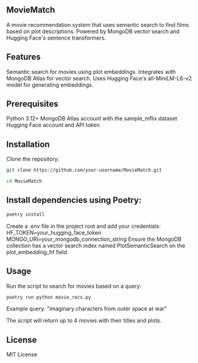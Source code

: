## MovieMatch

A movie recommendation system that uses semantic search to find films based on plot descriptions. Powered by MongoDB vector search and Hugging Face's sentence transformers.

## Features

Semantic search for movies using plot embeddings.
Integrates with MongoDB Atlas for vector search.
Uses Hugging Face's all-MiniLM-L6-v2 model for generating embeddings.

## Prerequisites

Python 3.12+
MongoDB Atlas account with the sample_mflix dataset
Hugging Face account and API token

## Installation

Clone the repository:

```bash
git clone https://github.com/your-username/MovieMatch.git
```

```bash
cd MovieMatch
```


## Install dependencies using Poetry:

```bash
poetry install
```

Create a .env file in the project root and add your credentials:
HF_TOKEN=your_hugging_face_token
MONGO_URI=your_mongodb_connection_string
Ensure the MongoDB collection has a vector search index named PlotSemanticSearch on the plot_embedding_hf field.

## Usage

Run the script to search for movies based on a query:
```bash
poetry run python movie_recs.py
```

Example query: "imaginary characters from outer space at war"

The script will return up to 4 movies with their titles and plots.

## License

MIT License
